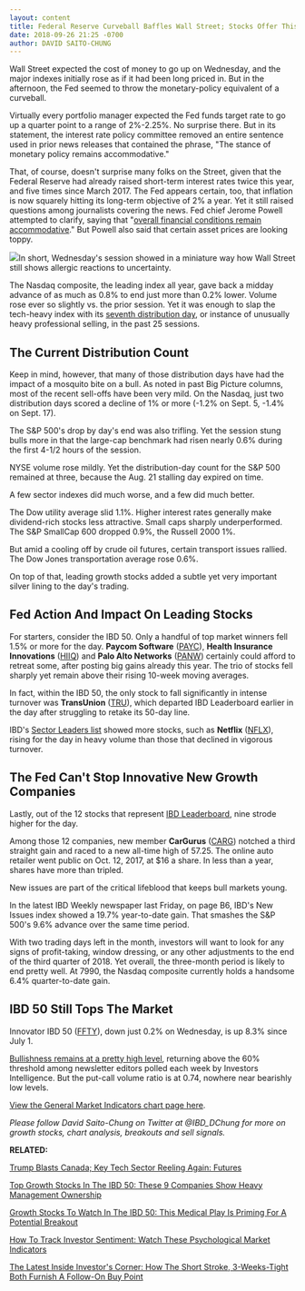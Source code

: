 ```yaml
---
layout: content
title: Federal Reserve Curveball Baffles Wall Street; Stocks Offer This Silver Lining
date: 2018-09-26 21:25 -0700
author: DAVID SAITO-CHUNG
---
```






Wall Street expected the cost of money to go up on Wednesday, and the major indexes initially rose as if it had been long priced in. But in the afternoon, the Fed seemed to throw the monetary-policy equivalent of a curveball.




Virtually every portfolio manager expected the Fed funds target rate to go up a quarter point to a range of 2%-2.25%. No surprise there. But in its statement, the interest rate policy committee removed an entire sentence used in prior news releases that contained the phrase, "The stance of monetary policy remains accommodative."


That, of course, doesn't surprise many folks on the Street, given that the Federal Reserve had already raised short-term interest rates twice this year, and five times since March 2017. The Fed appears certain, too, that inflation is now squarely hitting its long-term objective of 2% a year. Yet it still raised questions among journalists covering the news. Fed chief Jerome Powell attempted to clarify, saying that "[overall financial conditions remain accommodative](https://www.investors.com/news/economy/the-fed-hikes-interest-rates-stays-too-hawkish/)." But Powell also said that certain asset prices are looking toppy.


![](https://www.investors.com/wp-content/uploads/2018/09/MP_7x3_092618-230x300.jpg)In short, Wednesday's session showed in a miniature way how Wall Street still shows allergic reactions to uncertainty.


The Nasdaq composite, the leading index all year, gave back a midday advance of as much as 0.8% to end just more than 0.2% lower. Volume rose ever so slightly vs. the prior session. Yet it was enough to slap the tech-heavy index with its [seventh distribution day](https://www.investors.com/how-to-invest/investors-corner/how-do-you-spot-a-major-market-top-easy-look-for-heavy-distribution/), or instance of unusually heavy professional selling, in the past 25 sessions.


The Current Distribution Count
------------------------------


Keep in mind, however, that many of those distribution days have had the impact of a mosquito bite on a bull. As noted in past Big Picture columns, most of the recent sell-offs have been very mild. On the Nasdaq, just two distribution days scored a decline of 1% or more (-1.2% on Sept. 5, -1.4% on Sept. 17).


The S&P 500's drop by day's end was also trifling. Yet the session stung bulls more in that the large-cap benchmark had risen nearly 0.6% during the first 4-1/2 hours of the session.


NYSE volume rose mildly. Yet the distribution-day count for the S&P 500 remained at three, because the Aug. 21 stalling day expired on time.


A few sector indexes did much worse, and a few did much better.


The Dow utility average slid 1.1%. Higher interest rates generally make dividend-rich stocks less attractive. Small caps sharply underperformed. The S&P SmallCap 600 dropped 0.9%, the Russell 2000 1%.


But amid a cooling off by crude oil futures, certain transport issues rallied. The Dow Jones transportation average rose 0.6%.


On top of that, leading growth stocks added a subtle yet very important silver lining to the day's trading.


Fed Action And Impact On Leading Stocks
---------------------------------------


For starters, consider the IBD 50. Only a handful of top market winners fell 1.5% or more for the day. **Paycom Software** ([PAYC](https://research.investors.com/quote.aspx?symbol=PAYC)), **Health Insurance Innovations** ([HIIQ](https://research.investors.com/quote.aspx?symbol=HIIQ)) and **Palo Alto Networks** ([PANW](https://research.investors.com/quote.aspx?symbol=PANW)) certainly could afford to retreat some, after posting big gains already this year. The trio of stocks fell sharply yet remain above their rising 10-week moving averages.


In fact, within the IBD 50, the only stock to fall significantly in intense turnover was **TransUnion** ([TRU](https://research.investors.com/quote.aspx?symbol=TRU)), which departed IBD Leaderboard earlier in the day after struggling to retake its 50-day line.


IBD's [Sector Leaders list](https://research.investors.com/stock-lists/sector-leaders) showed more stocks, such as **Netflix** ([NFLX](https://research.investors.com/quote.aspx?symbol=NFLX)), rising for the day in heavy volume than those that declined in vigorous turnover.


The Fed Can't Stop Innovative New Growth Companies
--------------------------------------------------



Lastly, out of the 12 stocks that represent [IBD Leaderboard](https://leaderboard.investors.com/#/leaders/leadersnearabuypoint), nine strode higher for the day.


Among those 12 companies, new member **CarGurus** ([CARG](https://research.investors.com/quote.aspx?symbol=CARG)) notched a third straight gain and raced to a new all-time high of 57.25. The online auto retailer went public on Oct. 12, 2017, at $16 a share. In less than a year, shares have more than tripled.


New issues are part of the critical lifeblood that keeps bull markets young.


In the latest IBD Weekly newspaper last Friday, on page B6, IBD's New Issues index showed a 19.7% year-to-date gain. That smashes the S&P 500's 9.6% advance over the same time period.


With two trading days left in the month, investors will want to look for any signs of profit-taking, window dressing, or any other adjustments to the end of the third quarter of 2018. Yet overall, the three-month period is likely to end pretty well. At 7990, the Nasdaq composite currently holds a handsome 6.4% quarter-to-date gain.


IBD 50 Still Tops The Market
----------------------------


Innovator IBD 50 ([FFTY](https://research.investors.com/quote.aspx?symbol=FFTY)), down just 0.2% on Wednesday, is up 8.3% since July 1.


[Bullishness remains at a pretty high level](https://research.investors.com/psychological-market-indicators/chart?type=bullsbears), returning above the 60% threshold among newsletter editors polled each week by Investors Intelligence. But the put-call volume ratio is at 0.74, nowhere near bearishly low levels.


[View the General Market Indicators chart page here](https://www.investors.com/wp-content/uploads/2018/09/IBD2609152925GMI.pdf).


*Please follow David Saito-Chung on Twitter at @IBD\_DChung for more on growth stocks, chart analysis, breakouts and sell signals.*


**RELATED:**


[Trump Blasts Canada; Key Tech Sector Reeling Again: Futures](https://www.investors.com/market-trend/stock-market-today/dow-jones-futures-donald-trump-canada-chip-stocks-nvidia-stock/)


[Top Growth Stocks In The IBD 50: These 9 Companies Show Heavy Management Ownership](https://www.investors.com/stock-lists/ibd-50/top-growth-stocks-these-9-ibd-50-firms-command-high-management-ownership/)


[Growth Stocks To Watch In The IBD 50: This Medical Play Is Priming For A Potential Breakout](https://www.investors.com/research/growth-stock-globus-medical/)


[How To Track Investor Sentiment: Watch These Psychological Market Indicators](https://www.investors.com/news/economy/the-fed-hikes-interest-rates-stays-too-hawkish/)


[The Latest Inside Investor's Corner: How The Short Stroke, 3-Weeks-Tight Both Furnish A Follow-On Buy Point](https://www.investors.com/how-to-invest/investors-corner/smart-chart-reading-why-short-stroke-3-weeks-tight-give-a-profit-opportunity/)





